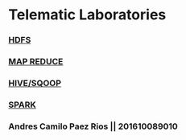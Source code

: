 # Telematic Laboratories

### [HDFS](laboratorio1.md)
### [MAP REDUCE](laboratorio2.md)
### [HIVE/SQOOP](laboratorio2.md)
### [SPARK](laboratorio2.md)


### Andres Camilo Paez Rios || 201610089010
